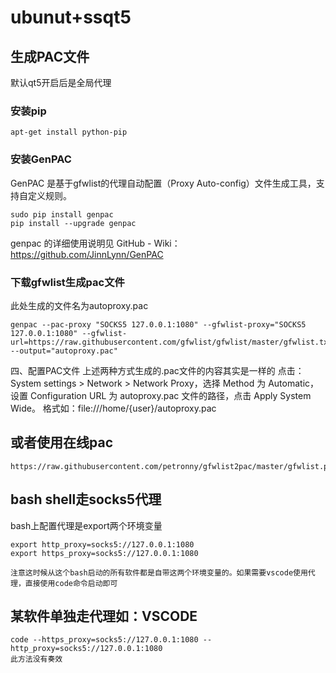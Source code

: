 # ubunut+ssqt5

## 生成PAC文件

默认qt5开启后是全局代理

### 安装pip

    apt-get install python-pip

### 安装GenPAC

GenPAC 是基于gfwlist的代理自动配置（Proxy Auto-config）文件生成工具，支持自定义规则。

    sudo pip install genpac
    pip install --upgrade genpac

genpac 的详细使用说明见 GitHub - Wiki：https://github.com/JinnLynn/GenPAC

### 下载gfwlist生成pac文件 

此处生成的文件名为autoproxy.pac

    genpac --pac-proxy "SOCKS5 127.0.0.1:1080" --gfwlist-proxy="SOCKS5 127.0.0.1:1080" --gfwlist-	url=https://raw.githubusercontent.com/gfwlist/gfwlist/master/gfwlist.txt --output="autoproxy.pac"


四、配置PAC文件
上述两种方式生成的.pac文件的内容其实是一样的
点击：System settings > Network > Network Proxy，选择 Method 为 Automatic，设置 Configuration URL 为 autoproxy.pac 文件的路径，点击 Apply System Wide。
格式如：file:///home/{user}/autoproxy.pac


## 或者使用在线pac

    https://raw.githubusercontent.com/petronny/gfwlist2pac/master/gfwlist.pac


## bash shell走socks5代理

bash上配置代理是export两个环境变量

    export http_proxy=socks5://127.0.0.1:1080
    export https_proxy=socks5://127.0.0.1:1080

    注意这时候从这个bash启动的所有软件都是自带这两个环境变量的。如果需要vscode使用代理，直接使用code命令启动即可

## 某软件单独走代理如：VSCODE

    code --https_proxy=socks5://127.0.0.1:1080 --http_proxy=socks5://127.0.0.1:1080
    此方法没有奏效
